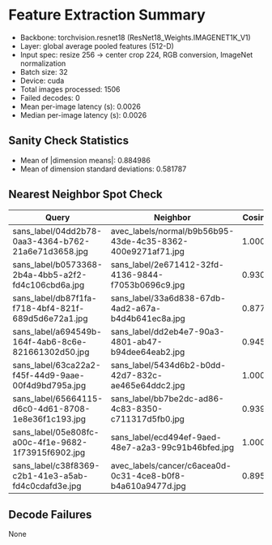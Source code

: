 # Feature Extraction Summary

- Backbone: torchvision.resnet18 (ResNet18_Weights.IMAGENET1K_V1)
- Layer: global average pooled features (512-D)
- Input spec: resize 256 → center crop 224, RGB conversion, ImageNet normalization
- Batch size: 32
- Device: cuda
- Total images processed: 1506
- Failed decodes: 0
- Mean per-image latency (s): 0.0026
- Median per-image latency (s): 0.0026

## Sanity Check Statistics

- Mean of |dimension means|: 0.884986
- Mean of dimension standard deviations: 0.581787

## Nearest Neighbor Spot Check

| Query | Neighbor | Cosine |
| --- | --- | --- |
| sans_label/04dd2b78-0aa3-4364-b762-21a6e71d3658.jpg | avec_labels/normal/b9b56b95-43de-4c35-8362-400e9271af71.jpg | 1.0000 |
| sans_label/b0573368-2b4a-4bb5-a2f2-fd4c106cbd6a.jpg | sans_label/2e671412-32fd-4136-9844-f7053b0696c9.jpg | 0.9308 |
| sans_label/db87f1fa-f718-4bf4-821f-689d5d6e72a1.jpg | sans_label/33a6d838-67db-4ad2-a67a-b4d4b641ec8a.jpg | 0.8776 |
| sans_label/a694549b-164f-4ab6-8c6e-821661302d50.jpg | sans_label/dd2eb4e7-90a3-4801-ab47-b94dee64eab2.jpg | 0.9454 |
| sans_label/63ca22a2-f45f-44d9-9aae-00f4d9bd795a.jpg | sans_label/5434d6b2-b0dd-42d7-832c-ae465e64ddc2.jpg | 1.0000 |
| sans_label/65664115-d6c0-4d61-8708-1e8e36f1c193.jpg | sans_label/bb7be2dc-ad86-4c83-8350-c711317d5fb0.jpg | 0.9396 |
| sans_label/05e808fc-a00c-4f1e-9682-1f73915f6902.jpg | sans_label/ecd494ef-9aed-48e7-a2a3-99c91b46bfed.jpg | 1.0000 |
| sans_label/c38f8369-c2b1-41e3-a5ab-fd4c0cdafd3e.jpg | avec_labels/cancer/c6acea0d-0c31-4ce8-b0f8-b4a610a9477d.jpg | 0.8950 |

## Decode Failures

None
